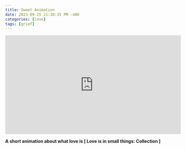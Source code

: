 ```yaml
---
title: Sweet Animation
date: 2023-09-25 21:30:15 PM -400
categories: [love]
tags: [grief]
---
```




<iframe width="560" height="315" src="https://www.youtube.com/embed/xdHx1YEsWwk?autoplay=1" frameborder="0" allowfullscreen></iframe>

**A short animation about what love is [ Love is in small things: Collection ]**


